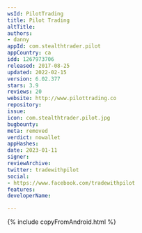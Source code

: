 ```yaml
---
wsId: PilotTrading
title: Pilot Trading
altTitle: 
authors:
- danny
appId: com.stealthtrader.pilot
appCountry: ca
idd: 1267973706
released: 2017-08-25
updated: 2022-02-15
version: 6.02.377
stars: 3.9
reviews: 20
website: http://www.pilottrading.co
repository: 
issue: 
icon: com.stealthtrader.pilot.jpg
bugbounty: 
meta: removed
verdict: nowallet
appHashes: 
date: 2023-01-11
signer: 
reviewArchive: 
twitter: tradewithpilot
social:
- https://www.facebook.com/tradewithpilot
features: 
developerName: 

---
```


{% include copyFromAndroid.html %}

